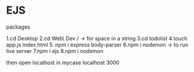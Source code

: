 # EJS
packages 

1.cd Desktop
2.cd Web\ Dev /  -> for space in a string
3.cd todolist
4.touch app.js index.html
5. npm i express body-parser
6.npm i nodemon -> to run live server
7.npm i ejs
8.npm i nodemon

then open localhost in mycase localhost 3000
